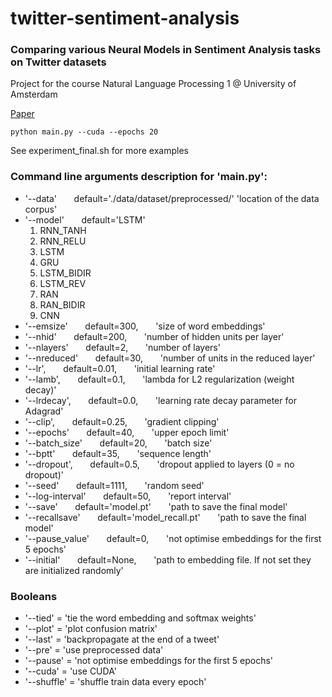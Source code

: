 # twitter-sentiment-analysis
### Comparing various Neural Models in Sentiment Analysis tasks on Twitter datasets
Project for the course Natural Language Processing 1 @ University of Amsterdam

[Paper](https://github.com/davide-belli/twitter-sentiment-analysis/blob/master/documents/language-models-twitter.pdf)



```
python main.py --cuda --epochs 20 
```
See experiment_final.sh for more examples

### Command line arguments description for 'main.py':

* '--data'            &nbsp;&nbsp;&nbsp;&nbsp;&nbsp;&nbsp;default='./data/dataset/preprocessed/'        'location of the data corpus'
* '--model'           &nbsp;&nbsp;&nbsp;&nbsp;&nbsp;&nbsp;default='LSTM'                               
  1. RNN_TANH
  2. RNN_RELU
  3. LSTM
  4. GRU
  5. LSTM_BIDIR
  6. LSTM_REV
  7. RAN
  8. RAN_BIDIR
  9. CNN
* '--emsize'          &nbsp;&nbsp;&nbsp;&nbsp;&nbsp;&nbsp;default=300,                                 &nbsp;&nbsp;&nbsp;&nbsp;&nbsp;&nbsp;'size of word embeddings'
* '--nhid'            &nbsp;&nbsp;&nbsp;&nbsp;&nbsp;&nbsp;default=200,                                 &nbsp;&nbsp;&nbsp;&nbsp;&nbsp;&nbsp;'number of hidden units per layer'
* '--nlayers'         &nbsp;&nbsp;&nbsp;&nbsp;&nbsp;&nbsp;default=2,                                   &nbsp;&nbsp;&nbsp;&nbsp;&nbsp;&nbsp;'number of layers'
* '--nreduced'        &nbsp;&nbsp;&nbsp;&nbsp;&nbsp;&nbsp;default=30,                                  &nbsp;&nbsp;&nbsp;&nbsp;&nbsp;&nbsp;'number of units in the reduced layer'
* '--lr',             &nbsp;&nbsp;&nbsp;&nbsp;&nbsp;&nbsp;default=0.01,                                &nbsp;&nbsp;&nbsp;&nbsp;&nbsp;&nbsp;'initial learning rate'
* '--lamb',           &nbsp;&nbsp;&nbsp;&nbsp;&nbsp;&nbsp;default=0.1,                                 &nbsp;&nbsp;&nbsp;&nbsp;&nbsp;&nbsp;'lambda for L2 regularization (weight decay)'
* '--lrdecay',        &nbsp;&nbsp;&nbsp;&nbsp;&nbsp;&nbsp;default=0.0,                                 &nbsp;&nbsp;&nbsp;&nbsp;&nbsp;&nbsp;'learning rate decay parameter for Adagrad'
* '--clip',           &nbsp;&nbsp;&nbsp;&nbsp;&nbsp;&nbsp;default=0.25,                                &nbsp;&nbsp;&nbsp;&nbsp;&nbsp;&nbsp;'gradient clipping'
* '--epochs'          &nbsp;&nbsp;&nbsp;&nbsp;&nbsp;&nbsp;default=40,                                  &nbsp;&nbsp;&nbsp;&nbsp;&nbsp;&nbsp;'upper epoch limit'
* '--batch_size'      &nbsp;&nbsp;&nbsp;&nbsp;&nbsp;&nbsp;default=20,                                  &nbsp;&nbsp;&nbsp;&nbsp;&nbsp;&nbsp;'batch size'
* '--bptt'            &nbsp;&nbsp;&nbsp;&nbsp;&nbsp;&nbsp;default=35,                                  &nbsp;&nbsp;&nbsp;&nbsp;&nbsp;&nbsp;'sequence length'
* '--dropout',       &nbsp;&nbsp;&nbsp;&nbsp;&nbsp;&nbsp;default=0.5,                                 &nbsp;&nbsp;&nbsp;&nbsp;&nbsp;&nbsp;'dropout applied to layers (0 = no dropout)'
* '--seed'            &nbsp;&nbsp;&nbsp;&nbsp;&nbsp;&nbsp;default=1111,                                &nbsp;&nbsp;&nbsp;&nbsp;&nbsp;&nbsp;'random seed'
* '--log-interval'    &nbsp;&nbsp;&nbsp;&nbsp;&nbsp;&nbsp;default=50,                                  &nbsp;&nbsp;&nbsp;&nbsp;&nbsp;&nbsp;'report interval'
* '--save'            &nbsp;&nbsp;&nbsp;&nbsp;&nbsp;&nbsp;default='model.pt'                           &nbsp;&nbsp;&nbsp;&nbsp;&nbsp;&nbsp;'path to save the final model'
* '--recallsave'      &nbsp;&nbsp;&nbsp;&nbsp;&nbsp;&nbsp;default='model_recall.pt'                    &nbsp;&nbsp;&nbsp;&nbsp;&nbsp;&nbsp;'path to save the final model'
* '--pause_value'     &nbsp;&nbsp;&nbsp;&nbsp;&nbsp;&nbsp;default=0,                                   &nbsp;&nbsp;&nbsp;&nbsp;&nbsp;&nbsp;'not optimise embeddings for the first 5 epochs'
* '--initial'         &nbsp;&nbsp;&nbsp;&nbsp;&nbsp;&nbsp;default=None,                                &nbsp;&nbsp;&nbsp;&nbsp;&nbsp;&nbsp;'path to embedding file. If not set they are initialized randomly'

### Booleans
* '--tied' = 'tie the word embedding and softmax weights'
* '--plot' = 'plot confusion matrix'
* '--last' = 'backpropagate at the end of a tweet'
* '--pre' = 'use preprocessed data'
* '--pause' = 'not optimise embeddings for the first 5 epochs'
* '--cuda' = 'use CUDA'
* '--shuffle' = 'shuffle train data every epoch'
